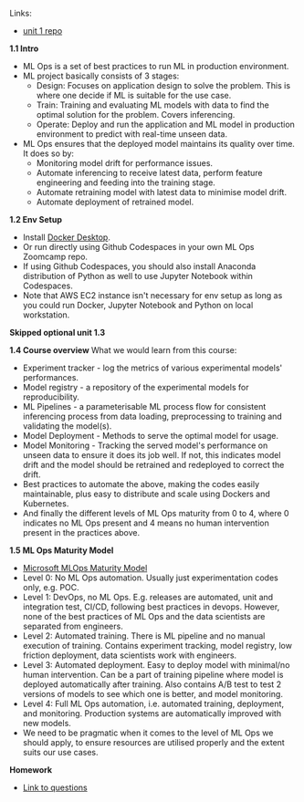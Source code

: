 Links:
* [unit 1 repo](https://github.com/DataTalksClub/mlops-zoomcamp/tree/main/01-intro)

**1.1 Intro**
* ML Ops is a set of best practices to run ML in production environment. 
* ML project basically consists of 3 stages:
    * Design: Focuses on application design to solve the problem. This is where one decide if ML is suitable for the use case.
    * Train: Training and evaluating ML models with data to find the optimal solution for the problem. Covers inferencing.
    * Operate: Deploy and run the application and ML model in production environment to predict with real-time unseen data.
* ML Ops ensures that the deployed model maintains its quality over time. It does so by:
    * Monitoring model drift for performance issues.
    * Automate inferencing to receive latest data, perform feature engineering and feeding into the training stage.
    * Automate retraining model with latest data to minimise model drift.
    * Automate deployment of retrained model.

**1.2 Env Setup**
* Install [Docker Desktop](https://docs.docker.com/desktop/).
* Or run directly using Github Codespaces in your own ML Ops Zoomcamp repo.
* If using Github Codespaces, you should also install Anaconda distribution of Python as well to use Jupyter Notebook within Codespaces.
* Note that AWS EC2 instance isn't necessary for env setup as long as you could run Docker, Jupyter Notebook and Python on local workstation.

**Skipped optional unit 1.3**

**1.4 Course overview**
What we would learn from this course:
* Experiment tracker - log the metrics of various experimental models' performances.
* Model registry - a repository of the experimental models for reproducibility.
* ML Pipelines - a parameterisable ML process flow for consistent inferencing process from data loading, preprocessing to training and validating the model(s).
* Model Deployment - Methods to serve the optimal model for usage.
* Model Monitoring - Tracking the served model's performance on unseen data to ensure it does its job well. If not, this indicates model drift and the model should be retrained and redeployed to correct the drift.
* Best practices to automate the above, making the codes easily maintainable, plus easy to distribute and scale using Dockers and Kubernetes.
* And finally the different levels of ML Ops maturity from 0 to 4, where 0 indicates no ML Ops present and 4 means no human intervention present in the practices above. 

**1.5 ML Ops Maturity Model**
* [Microsoft MLOps Maturity Model](https://microsoft.github.io/azureml-ops-accelerator/1-MLOpsFoundation/1-MLOpsOverview/2-MLOpsMaturityModel.html)
* Level 0: No ML Ops automation. Usually just experimentation codes only, e.g. POC.
* Level 1: DevOps, no ML Ops. E.g. releases are automated, unit and integration test, CI/CD, following best practices in devops. However, none of the best practices of ML Ops and the data scientists are separated from engineers.
* Level 2: Automated training. There is ML pipeline and no manual execution of training. Contains experiment tracking, model registry, low friction deployment, data scientists work with engineers.
* Level 3: Automated deployment. Easy to deploy model with minimal/no human intervention. Can be a part of training pipeline where model is deployed automatically after training. Also contains A/B test to test 2 versions of models to see which one is better, and model monitoring.
* Level 4: Full ML Ops automation, i.e. automated training, deployment, and monitoring. Production systems are automatically improved with new models.
* We need to be pragmatic when it comes to the level of ML Ops we should apply, to ensure resources are utilised properly and the extent suits our use cases.

**Homework**
* [Link to questions](https://github.com/DataTalksClub/mlops-zoomcamp/blob/main/cohorts/2025/01-intro/homework.md)